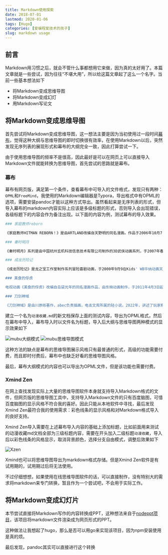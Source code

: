 ```yaml
---
title: Markdown使用探索
date: 2018-07-01
lastmod: 2020-01-06
tags: [Hugo]
categories: [爱编程爱技术的孩子]
slug: markdown usage
---
```


## 前言

Markdown用习惯之后，就会不管什么事都想用它来做，因为真的太好用了。本篇文章就是一些尝试，因为往往“不堪大用”，所以给这篇文章起了这么一个名字。当前一些基本想法如下

- 将Markdown变成思维导图
- 将Markdown变成幻灯
- 用Markdown写论文

## 将Markdown变成思维导图

首先尝试将Markdown变成思维导图，这一想法主要是因为当初使用过一段时间[幕布](https://mubu.com/)，觉得这种大纲与思维导图的即时切换很有效率，在使用Markdown以后，突然发现无序列表的展现形式和幕布的大纲完全一致，因此打算尝试一下。

由于使用思维导图的频率不是很高，因此最好是可以在网页上可以直接导入Markdown文件就能转换为思维导图，首先尝试的思路就是幕布。

### 幕布

幕布有网页版，满足第一个条件，查看幕布中可导入的文件格式，发现只有两种：`OPML`和`FreeMind`，我使用的Markdown编辑器是Typora，导出格式中有OPML的选项，需要安装pandoc才能以这种方式导出。虽然看起来是无序列表的形式，但导入幕布的markdown内容实际上应该是多级标题的形式，否则导入会出现错误，各级标题下的内容会作为备注出现。以下面的内容为例，测试幕布的导入效果。

```bash
### 家庭教师reborn

《家庭教师HITMAN REBORN！》是由ARTLAND改编自天野明的同名漫画。作品于2006年10月7日播放，全203话。故事围绕彭格列（意大利黑手党）第十代首领沢田纲吉与其家族成员的成长而展开的一系列故事。 

### 秦时明月

《秦时明月》系列是由中国杭州玄机科技信息技术有限公司制作的3D武侠动画系列，于2007年春节期间起在中国全国各地正式首映。目前动画已完结前5部，共175集。 系列灵感来源于温世仁原著小说。时代背景从秦灭六国、建立中国首个帝国开始，到秦国灭亡，时间跨度30年(包括回忆)，讲述一个体内流淌英雄之血的少年——天明，最终成长为盖世英雄，影响历史进程的热血励志故事

### 成龙历险记

《成龙历险记》是龙之宝工作室制作系列冒险喜剧动画，于2000年9月9在Kids' WB华纳动画天地电视台首播。剧情讲述了成龙一家有趣的历险故事，成龙和小玉在世界各地探索各种神秘悬疑的谜团，生活和经历中充满着许多奇幻色彩，其中有关武功和魔法，包含了亲情和友情，以及中国文化的元素，几乎每一趟惊险刺激的旅程身边都有小玉陪伴而行。

### 美食的俘虏

电视动画《美食的俘虏》改编自岛袋光年的同名漫画作品，由东映动画制作，于2011年4月3日起在富士电视台播出，全147话。这是个美食时代。讲述了美食猎人阿虏和料理人小松成长的相关故事。

### 刀剑神域

《刀剑神域》是由川原砾著作，abec负责插画，电击文库所属的轻小说。2022年，讲述了玩家桐人在虚拟大规模线上角色扮演游戏《刀剑神域〈SAO〉》中战斗并最终脱离世界的故事。
```

建立一个名为`动漫收藏.md`的新文档保存上面的测试内容，导出为OPML格式，然后在幕布中导入，幕布导入时以文件名为标题，导入后大纲与思维导图两种模式的显示效果如下

![mubu大纲模式](https://s2.ax1x.com/2020/02/12/1HYkxx.png)
![mubu思维导图模式](https://s2.ax1x.com/2020/02/12/1HYMid.png)

这种方法的缺点是幕布的思维导图展示风格只有最普通的形式，高级的功能需要付费，而且即时付费后，幕布中也缺乏好看的思维导图风格。

最后，幕布大纲模式的内容也可以导出为OPML文件，但是该功能也需要付费。

### Xmind Zen

在网上查找发现实际上大量的思维导图软件本身就支持导入Markdown格式的文件，但网页版的思维导图工具中，支持导入Markdown文件的只有百度脑图，可惜百度脑图的显示风格不符合我的喜好。因此只能从本地软件中寻找，最后发现Xmind Zen最符合我的使用需求：彩色线条的显示风格和对Markdown格式导入的良好支持。

Xmind Zen导入需要在上述幕布导入内容的基础上添加标题，比如前面用来测试的动漫收藏md文档全部为三级标题内容，需要在开头加入二级标题`动漫收藏`，导入后以彩色线条的风格显示，取消背景颜色，选择分支自由模式，调整后效果如下

![Xzen](https://s2.ax1x.com/2020/02/12/1HYGsf.png)

Xmind也可以将思维导图导出为markdown格式存储。但是Xmind Zen软件是有试用期的，试用期过后将无法使用。

不过仔细想想，如果使用在线思维导图软件的话，可以直接制作，没有特别大的需求将markdown来专门转换，暂且作为一个尝试吧，不会用于实际工作。

## 将Markdown变成幻灯片

本节尝试直接将Markdown写作的内容转换成PPT，这种想法来自于[nodeppt项目](https://github.com/ksky521/nodeppt)，该项目将markdown文件渲染成为网页形式的PPT。

这种做法让我想起了hugo，那么是否可以用go来实现该项目，因为npm安装使用是真的烦。

最后发现，pandoc其实可以直接进行这个转换



